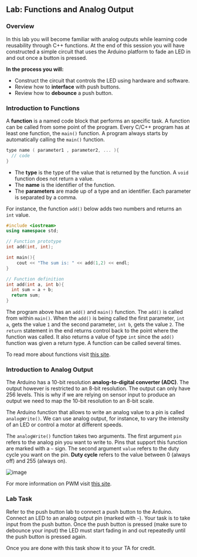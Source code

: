 ## Lab: Functions and Analog Output

### Overview
In this lab you will become familiar with analog outputs while learning code reusability through C++ functions. At the end of this session you will have constructed a simple circuit that uses the Arduino platform to fade an LED in and out once a button is pressed.

**In the process you will:**
  * Construct the circuit that controls the LED using hardware and software.
  * Review how to **interface** with push buttons.
  * Review how to **debounce** a push button.

### Introduction to Functions
A **function** is a named code block that performs an specific task. A function can be called from some point of the program. Every C/C++ program has at least one function, the `main()` function. A program always starts by automatically calling the `main()` function.

```c++
type name ( parameter1 , parameter2, ... ){
  // code
}
```

* The **type** is the type of the value that is returned by the function. A `void` function does not return a value.
* The **name** is the identifier of the function.
* The **parameters** are made up of a type and an identifier. Each parameter is separated by a comma.  

For instance, the function `add()` below adds two numbers and returns an `int` value.

```c++
#include <iostream>
using namespace std;

// Function prototype
int add(int, int);

int main(){
    cout << "The sum is: " << add(1,2) << endl;
}

// Function definition
int add(int a, int b){
  int sum = a + b;
  return sum;
}
```

The program above has an `add()` and `main()` function. The `add()` is called from within `main()`. When the `add()` is being called the first parameter, `int a`, gets the value `1` and the second parameter, `int b`, gets the value `2`. The `return` statement in the end returns control back to the point where the function was called. It also returns a value of type `int` since the `add()` function was given a return type. A function can be called several times.

To read more about functions visit [this site](http://www.cplusplus.com/doc/tutorial/functions/).

### Introduction to Analog Output
The Arduino has a 10-bit resolution **analog-to-digital converter (ADC)**. The output however is restricted to an 8-bit resolution. The output can only have 256 levels. This is why if we are relying on sensor input to produce an output we need to map the 10-bit resolution to an 8-bit scale.

The Arduino function that allows to write an analog value to a pin is called `analogWrite()`. We can use analog output, for instance, to vary the intensity of an LED or control a motor at different speeds.

The `analogWrite()` function takes two arguments. The first argument `pin` refers to the analog pin you want to write to. Pins that support this function are marked with a `~` sign. The second argument `value` refers to the duty cycle you want on the pin. **Duty cycle** refers to the value between 0 (always off) and 255 (always on).

![image](https://www.arduino.cc/en/uploads/Tutorial/pwm.gif)

For more information on PWM visit [this site](https://www.arduino.cc/en/Tutorial/PWM).

### Lab Task
Refer to the push button lab to connect a push button to the Arduino. Connect an LED to an analog output pin (marked with `~`). Your task is to take input from the push button. Once the push button is pressed (make sure to debounce your input) the LED must start fading in and out repeatedly until the push button is pressed again.

Once you are done with this task show it to your TA for credit.
